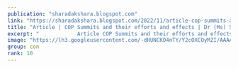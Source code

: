 ```yaml
---
publication: "sharadakshara.blogspot.com"
link: "https://sharadakshara.blogspot.com/2022/11/article-cop-summits-and-their-efforts.html"
title: "Article | COP Summits and their efforts and effects | Dr (Ms) Sharad Singh | Central Chronicle "
excerpt: "            Article COP Summits and their efforts and effects -    Dr (Ms) Sharad Singh Writer, Author & Social Activist Blogger - 'Climate ..."
image: "https://lh3.googleusercontent.com/-dHUNCKO4nTY/Y2cOXCOyMZI/AAAAAAAAu2s/JkkO46Y92Isagbnl8I0IIIw-MViv3CvlwCNcBGAsYHQ/w1200-h630-p-k-no-nu/1667698264851464-0.png"
group: con
rank: 10
---
```

